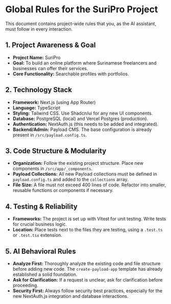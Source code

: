 # Global Rules for the SuriPro Project

This document contains project-wide rules that you, as the AI assistant, must follow in every interaction.

## 1. Project Awareness & Goal
- **Project Name:** SuriPro
- **Goal:** To build an online platform where Surinamese freelancers and businesses can offer their services.
- **Core Functionality:** Searchable profiles with portfolios.

## 2. Technology Stack
- **Framework:** Next.js (using App Router)
- **Language:** TypeScript
- **Styling:** Tailwind CSS. Use Shadcn/ui for any new UI components.
- **Database:** PostgreSQL (local) and Vercel Postgres (production).
- **Authentication:** NextAuth.js (this needs to be added and integrated).
- **Backend/Admin:** Payload CMS. The base configuration is already present in `/src/payload.config.ts`.

## 3. Code Structure & Modularity
- **Organization:** Follow the existing project structure. Place new components in `/src/app/_components`.
- **Payload Collections:** All new Payload collections must be defined in `payload.config.ts` and added to the `collections` array.
- **File Size:** A file must not exceed 400 lines of code. Refactor into smaller, reusable functions or components if necessary.

## 4. Testing & Reliability
- **Frameworks:** The project is set up with Vitest for unit testing. Write tests for crucial business logic.
- **Location:** Place tests next to the files they are testing, using a `.test.ts` or `.test.tsx` extension.

## 5. AI Behavioral Rules
- **Analyze First:** Thoroughly analyze the existing code and file structure before adding new code. The `create-payload-app` template has already established a solid foundation.
- **Ask for Clarification:** If a request is unclear, ask for clarification before proceeding.
- **Security First:** Always follow security best practices, especially for the new NextAuth.js integration and database interactions.